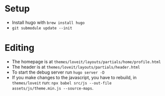 
# Setup
- Install hugo with `brew install hugo`
- `git submodule update --init`

# Editing
- The homepage is at `themes/loveit/layouts/partials/home/profile.html`
- The header is at `themes/loveit/layouts/partials/header.html`
- To start the debug server run `hugo server -D`
- If you make changes to the javascript, you have to rebuild, in `themes/loveit` run: `npx babel src/js --out-file assets/js/theme.min.js --source-maps`.
